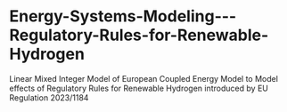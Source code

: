# Energy-Systems-Modeling---Regulatory-Rules-for-Renewable-Hydrogen
Linear Mixed Integer Model of European Coupled Energy Model to Model effects of Regulatory Rules for Renewable Hydrogen introduced by EU Regulation 2023/1184
